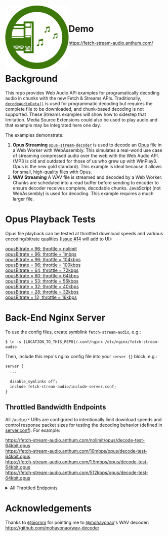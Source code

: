 <img clear="both" align="left" width="200px" src="https://raw.githubusercontent.com/AnthumChris/fetch-stream-audio/1ef61f06d4a9210492cc475985e7c73904c0b110/src/favicon.ico" /><br>

# Demo

https://fetch-stream-audio.anthum.com/

<br><br>

# Background

This repo provides Web Audio API examples for programatically decoding audio in chunks with the new Fetch &amp; Streams APIs.  Traditionally, [`decodeAudioData()`](https://developer.mozilla.org/en-US/docs/Web/API/BaseAudioContext/decodeAudioData) is used for programmatic decoding but requires the complete file to be downloaded, and chunk-based decoding is not supported.  These Streams examples will show how to sidestep that limitation.  Media Source Extensions could also be used to play audio and that example may be integrated here one day.

The examples demonstrate:

1. **Opus Streaming** [`opus-stream-decoder`](https://github.com/AnthumChris/opus-stream-decoder) is used to decode an [Opus](http://opus-codec.org/) file in a Web Worker with WebAssembly.  This simulates a real-world use case of streaming compressed audio over the web with the Web Audio  API.  (MP3 is old and outdated for those of us who grew up with WinPlay3.  Opus is the new gold standard).  This example is ideal because it allows for small, high-quality files with Opus.
1. **WAV Streaming**  A WAV file is streamed and decoded by a Web Worker.  Chunks are scheduled into a read buffer before sending to encoder to ensure decoder receives complete, decodable chunks.  JavaScript (not WebAssembly) is used for decoding. This example requires a much larger file.

# Opus Playback Tests

Opus file playback can be tested at throttled download speeds and varkous encoding/bitrate qualities ([Issue #14](https://github.com/AnthumChris/fetch-stream-audio/issues/14) will add to UI):

[opusBitrate = 96; throttle = nolimit](https://fetch-stream-audio.anthum.com/#opusBitrate=96;throttle=nolimit)<br>
[opusBitrate = 96; throttle = 1mbps](https://fetch-stream-audio.anthum.com/#opusBitrate=96;throttle=1mbps)<br>
[opusBitrate = 96; throttle = 104kbps](https://fetch-stream-audio.anthum.com/#opusBitrate=96;throttle=104kbps)<br>
[opusBitrate = 96; throttle = 100kbps](https://fetch-stream-audio.anthum.com/#opusBitrate=96;throttle=100kbps)<br>
[opusBitrate = 64; throttle = 72kbps](https://fetch-stream-audio.anthum.com/#opusBitrate=64;throttle=72kbps)<br>
[opusBitrate = 60; throttle = 64kbps](https://fetch-stream-audio.anthum.com/#opusBitrate=60;throttle=64kbps)<br>
[opusBitrate = 53; throttle = 56kbps](https://fetch-stream-audio.anthum.com/#opusBitrate=53;throttle=56kbps)<br>
[opusBitrate = 32; throttle = 40kbps](https://fetch-stream-audio.anthum.com/#opusBitrate=32;throttle=40kbps)<br>
[opusBitrate = 28; throttle = 32kbps](https://fetch-stream-audio.anthum.com/#opusBitrate=28;throttle=32kbps)<br>
[opusBitrate = 12; throttle = 16kbps](https://fetch-stream-audio.anthum.com/#opusBitrate=12;throttle=16kbps)

# Back-End Nginx Server

To use the config files, create symblink `fetch-stream-audio`, e.g.:

```
$ ln -s [LOCATION_TO_THIS_REPO]/.conf/nginx /etc/nginx/fetch-stream-audio
```

Then, include this repo's nginx config file into your `server {}` block, e.g.:

```nginx
server {
  ...

  disable_symlinks off;
  include fetch-stream-audio/include-server.conf;
}
```

## Throttled Bandwidth Endpoints

All `/audio/*` URIs are configured to intentionally limit download speeds and control response packet sizes for testing the decoding behavior (defined in [server.conf](.conf/nginx/server.conf)).  For example:

https://fetch-stream-audio.anthum.com/nolimit/opus/decode-test-64kbit.opus<br>
https://fetch-stream-audio.anthum.com/10mbps/opus/decode-test-64kbit.opus<br>
https://fetch-stream-audio.anthum.com/1.5mbps/opus/decode-test-64kbit.opus<br>
https://fetch-stream-audio.anthum.com/512kbps/opus/decode-test-64kbit.opus

<details>
<summary>All Throttled Endpoints</summary>

| Speed      | Example URL |
| ----------- | ----------- |
| 16 kbps | https://fetch-stream-audio.anthum.com/16kbps/opus/decode-test-64kbit.opus |
| 24 kbps | https://fetch-stream-audio.anthum.com/24kbps/opus/decode-test-64kbit.opus |
| 32 kbps | https://fetch-stream-audio.anthum.com/32kbps/opus/decode-test-64kbit.opus |
| 40 kbps | https://fetch-stream-audio.anthum.com/32kbps/opus/decode-test-40kbit.opus |
| 56 kbps | https://fetch-stream-audio.anthum.com/32kbps/opus/decode-test-56kbit.opus |
| 64 kbps | https://fetch-stream-audio.anthum.com/64kbps/opus/decode-test-64kbit.opus |
| 72 kbps | https://fetch-stream-audio.anthum.com/72kbps/opus/decode-test-64kbit.opus |
| 80 kbps | https://fetch-stream-audio.anthum.com/80kbps/opus/decode-test-64kbit.opus |
| 88 kbps | https://fetch-stream-audio.anthum.com/88kbps/opus/decode-test-64kbit.opus |
| 96 kbps | https://fetch-stream-audio.anthum.com/96kbps/opus/decode-test-64kbit.opus |
| 100 kbps | https://fetch-stream-audio.anthum.com/100kbps/opus/decode-test-64kbit.opus |
| 104 kbps | https://fetch-stream-audio.anthum.com/104kbps/opus/decode-test-64kbit.opus |
| 112 kbps | https://fetch-stream-audio.anthum.com/112kbps/opus/decode-test-64kbit.opus |
| 120 kbps | https://fetch-stream-audio.anthum.com/120kbps/opus/decode-test-64kbit.opus |
| 128 kbps | https://fetch-stream-audio.anthum.com/128kbps/opus/decode-test-64kbit.opus |
| 160 kbps | https://fetch-stream-audio.anthum.com/160kbps/opus/decode-test-64kbit.opus |
| 192 kbps | https://fetch-stream-audio.anthum.com/192kbps/opus/decode-test-64kbit.opus |
| 256 kbps | https://fetch-stream-audio.anthum.com/256kbps/opus/decode-test-64kbit.opus |
| 384 kbps | https://fetch-stream-audio.anthum.com/384kbps/opus/decode-test-64kbit.opus |
| 512 kbps | https://fetch-stream-audio.anthum.com/512kbps/opus/decode-test-64kbit.opus |
| 768 kbps | https://fetch-stream-audio.anthum.com/768kbps/opus/decode-test-64kbit.opus |
| 1 mbps | https://fetch-stream-audio.anthum.com/1mbps/opus/decode-test-64kbit.opus |
| 4 mbps | https://fetch-stream-audio.anthum.com/4mbps/opus/decode-test-64kbit.opus |
| 5 mbps | https://fetch-stream-audio.anthum.com/5mbps/opus/decode-test-64kbit.opus |
| 2 mbps | https://fetch-stream-audio.anthum.com/2mbps/opus/decode-test-64kbit.opus |
| 3 mbps | https://fetch-stream-audio.anthum.com/3mbps/opus/decode-test-64kbit.opus |
| 4 mbps | https://fetch-stream-audio.anthum.com/4mbps/opus/decode-test-64kbit.opus |
| 5 mbps | https://fetch-stream-audio.anthum.com/5mbps/opus/decode-test-64kbit.opus |
| 6 mbps | https://fetch-stream-audio.anthum.com/6mbps/opus/decode-test-64kbit.opus |
| 7 mbps | https://fetch-stream-audio.anthum.com/7mbps/opus/decode-test-64kbit.opus |
| 8 mbps | https://fetch-stream-audio.anthum.com/8mbps/opus/decode-test-64kbit.opus |
| 9 mbps | https://fetch-stream-audio.anthum.com/9mbps/opus/decode-test-64kbit.opus |
| 10 mbps | https://fetch-stream-audio.anthum.com/10mbps/opus/decode-test-64kbit.opus |
| nolimit | https://fetch-stream-audio.anthum.com/nolimit/opus/decode-test-64kbit.opus<br>https://fetch-stream-audio.anthum.com/audio/opus/decode-test-64kbit.opus |

</details>


# Acknowledgements

Thanks to [@bjornm](https://github.com/bjornm) for pointing me to [@mohayonao](https://github.com/mohayonao)'s WAV decoder: https://github.com/mohayonao/wav-decoder
